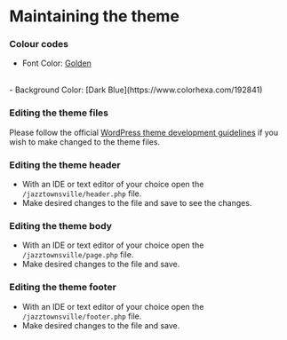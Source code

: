 # Maintaining the theme

### Colour codes
- Font Color: [Golden](www.colorhexa.com/f1d058)
<br/>
- Background Color: [Dark Blue](https://www.colorhexa.com/192841)

### Editing the theme files
Please follow the official [WordPress theme development guidelines](https://codex.wordpress.org/Theme_Development) if you wish to make changed to the theme files.

### Editing the theme header
- With an IDE or text editor of your choice open the `/jazztownsville/header.php` file.
- Make desired changes to the file and save to see the changes.

### Editing the theme body
- With an IDE or text editor of your choice open the `/jazztownsville/page.php` file.
- Make desired changes to the file and save.

### Editing the theme footer
- With an IDE or text editor of your choice open the `/jazztownsville/footer.php` file.
- Make desired changes to the file and save.